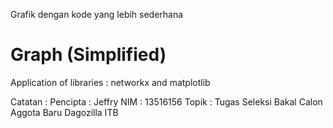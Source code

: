 Grafik dengan kode yang lebih sederhana

# Graph (Simplified)
Application of libraries : networkx and matplotlib

Catatan : 
Pencipta : Jeffry
NIM      : 13516156
Topik    : Tugas Seleksi Bakal Calon Aggota Baru Dagozilla ITB
